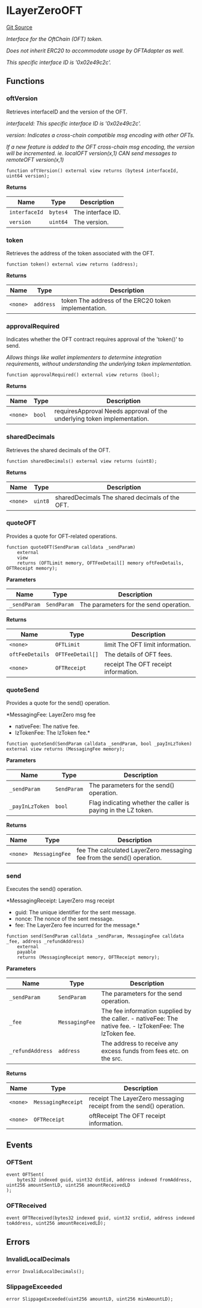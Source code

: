 # ILayerZeroOFT
[Git Source](https://github.com/malda-protocol/malda-lending/blob/6ea8fcbab45a04b689cc49c81c736245cab92c98/src\interfaces\external\layerzero\v2\ILayerZeroOFT.sol)

*Interface for the OftChain (OFT) token.*

*Does not inherit ERC20 to accommodate usage by OFTAdapter as well.*

*This specific interface ID is '0x02e49c2c'.*


## Functions
### oftVersion

Retrieves interfaceID and the version of the OFT.

*interfaceId: This specific interface ID is '0x02e49c2c'.*

*version: Indicates a cross-chain compatible msg encoding with other OFTs.*

*If a new feature is added to the OFT cross-chain msg encoding, the version will be incremented.
ie. localOFT version(x,1) CAN send messages to remoteOFT version(x,1)*


```solidity
function oftVersion() external view returns (bytes4 interfaceId, uint64 version);
```
**Returns**

|Name|Type|Description|
|----|----|-----------|
|`interfaceId`|`bytes4`|The interface ID.|
|`version`|`uint64`|The version.|


### token

Retrieves the address of the token associated with the OFT.


```solidity
function token() external view returns (address);
```
**Returns**

|Name|Type|Description|
|----|----|-----------|
|`<none>`|`address`|token The address of the ERC20 token implementation.|


### approvalRequired

Indicates whether the OFT contract requires approval of the 'token()' to send.

*Allows things like wallet implementers to determine integration requirements,
without understanding the underlying token implementation.*


```solidity
function approvalRequired() external view returns (bool);
```
**Returns**

|Name|Type|Description|
|----|----|-----------|
|`<none>`|`bool`|requiresApproval Needs approval of the underlying token implementation.|


### sharedDecimals

Retrieves the shared decimals of the OFT.


```solidity
function sharedDecimals() external view returns (uint8);
```
**Returns**

|Name|Type|Description|
|----|----|-----------|
|`<none>`|`uint8`|sharedDecimals The shared decimals of the OFT.|


### quoteOFT

Provides a quote for OFT-related operations.


```solidity
function quoteOFT(SendParam calldata _sendParam)
    external
    view
    returns (OFTLimit memory, OFTFeeDetail[] memory oftFeeDetails, OFTReceipt memory);
```
**Parameters**

|Name|Type|Description|
|----|----|-----------|
|`_sendParam`|`SendParam`|The parameters for the send operation.|

**Returns**

|Name|Type|Description|
|----|----|-----------|
|`<none>`|`OFTLimit`|limit The OFT limit information.|
|`oftFeeDetails`|`OFTFeeDetail[]`|The details of OFT fees.|
|`<none>`|`OFTReceipt`|receipt The OFT receipt information.|


### quoteSend

Provides a quote for the send() operation.

*MessagingFee: LayerZero msg fee
- nativeFee: The native fee.
- lzTokenFee: The lzToken fee.*


```solidity
function quoteSend(SendParam calldata _sendParam, bool _payInLzToken) external view returns (MessagingFee memory);
```
**Parameters**

|Name|Type|Description|
|----|----|-----------|
|`_sendParam`|`SendParam`|The parameters for the send() operation.|
|`_payInLzToken`|`bool`|Flag indicating whether the caller is paying in the LZ token.|

**Returns**

|Name|Type|Description|
|----|----|-----------|
|`<none>`|`MessagingFee`|fee The calculated LayerZero messaging fee from the send() operation.|


### send

Executes the send() operation.

*MessagingReceipt: LayerZero msg receipt
- guid: The unique identifier for the sent message.
- nonce: The nonce of the sent message.
- fee: The LayerZero fee incurred for the message.*


```solidity
function send(SendParam calldata _sendParam, MessagingFee calldata _fee, address _refundAddress)
    external
    payable
    returns (MessagingReceipt memory, OFTReceipt memory);
```
**Parameters**

|Name|Type|Description|
|----|----|-----------|
|`_sendParam`|`SendParam`|The parameters for the send operation.|
|`_fee`|`MessagingFee`|The fee information supplied by the caller. - nativeFee: The native fee. - lzTokenFee: The lzToken fee.|
|`_refundAddress`|`address`|The address to receive any excess funds from fees etc. on the src.|

**Returns**

|Name|Type|Description|
|----|----|-----------|
|`<none>`|`MessagingReceipt`|receipt The LayerZero messaging receipt from the send() operation.|
|`<none>`|`OFTReceipt`|oftReceipt The OFT receipt information.|


## Events
### OFTSent

```solidity
event OFTSent(
    bytes32 indexed guid, uint32 dstEid, address indexed fromAddress, uint256 amountSentLD, uint256 amountReceivedLD
);
```

### OFTReceived

```solidity
event OFTReceived(bytes32 indexed guid, uint32 srcEid, address indexed toAddress, uint256 amountReceivedLD);
```

## Errors
### InvalidLocalDecimals

```solidity
error InvalidLocalDecimals();
```

### SlippageExceeded

```solidity
error SlippageExceeded(uint256 amountLD, uint256 minAmountLD);
```

